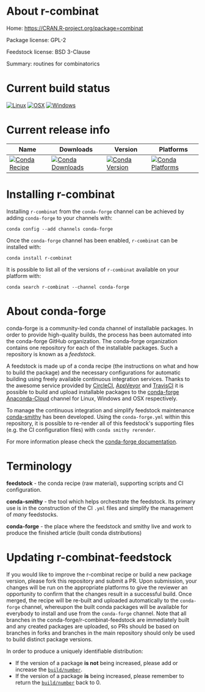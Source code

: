 About r-combinat
================

Home: https://CRAN.R-project.org/package=combinat

Package license: GPL-2

Feedstock license: BSD 3-Clause

Summary: routines for combinatorics



Current build status
====================

[![Linux](https://img.shields.io/circleci/project/github/conda-forge/r-combinat-feedstock/master.svg?label=Linux)](https://circleci.com/gh/conda-forge/r-combinat-feedstock)
[![OSX](https://img.shields.io/travis/conda-forge/r-combinat-feedstock/master.svg?label=macOS)](https://travis-ci.org/conda-forge/r-combinat-feedstock)
[![Windows](https://img.shields.io/appveyor/ci/conda-forge/r-combinat-feedstock/master.svg?label=Windows)](https://ci.appveyor.com/project/conda-forge/r-combinat-feedstock/branch/master)

Current release info
====================

| Name | Downloads | Version | Platforms |
| --- | --- | --- | --- |
| [![Conda Recipe](https://img.shields.io/badge/recipe-r--combinat-green.svg)](https://anaconda.org/conda-forge/r-combinat) | [![Conda Downloads](https://img.shields.io/conda/dn/conda-forge/r-combinat.svg)](https://anaconda.org/conda-forge/r-combinat) | [![Conda Version](https://img.shields.io/conda/vn/conda-forge/r-combinat.svg)](https://anaconda.org/conda-forge/r-combinat) | [![Conda Platforms](https://img.shields.io/conda/pn/conda-forge/r-combinat.svg)](https://anaconda.org/conda-forge/r-combinat) |

Installing r-combinat
=====================

Installing `r-combinat` from the `conda-forge` channel can be achieved by adding `conda-forge` to your channels with:

```
conda config --add channels conda-forge
```

Once the `conda-forge` channel has been enabled, `r-combinat` can be installed with:

```
conda install r-combinat
```

It is possible to list all of the versions of `r-combinat` available on your platform with:

```
conda search r-combinat --channel conda-forge
```


About conda-forge
=================

conda-forge is a community-led conda channel of installable packages.
In order to provide high-quality builds, the process has been automated into the
conda-forge GitHub organization. The conda-forge organization contains one repository
for each of the installable packages. Such a repository is known as a *feedstock*.

A feedstock is made up of a conda recipe (the instructions on what and how to build
the package) and the necessary configurations for automatic building using freely
available continuous integration services. Thanks to the awesome service provided by
[CircleCI](https://circleci.com/), [AppVeyor](https://www.appveyor.com/)
and [TravisCI](https://travis-ci.org/) it is possible to build and upload installable
packages to the [conda-forge](https://anaconda.org/conda-forge)
[Anaconda-Cloud](https://anaconda.org/) channel for Linux, Windows and OSX respectively.

To manage the continuous integration and simplify feedstock maintenance
[conda-smithy](https://github.com/conda-forge/conda-smithy) has been developed.
Using the ``conda-forge.yml`` within this repository, it is possible to re-render all of
this feedstock's supporting files (e.g. the CI configuration files) with ``conda smithy rerender``.

For more information please check the [conda-forge documentation](https://conda-forge.org/docs/).

Terminology
===========

**feedstock** - the conda recipe (raw material), supporting scripts and CI configuration.

**conda-smithy** - the tool which helps orchestrate the feedstock.
                   Its primary use is in the construction of the CI ``.yml`` files
                   and simplify the management of *many* feedstocks.

**conda-forge** - the place where the feedstock and smithy live and work to
                  produce the finished article (built conda distributions)


Updating r-combinat-feedstock
=============================

If you would like to improve the r-combinat recipe or build a new
package version, please fork this repository and submit a PR. Upon submission,
your changes will be run on the appropriate platforms to give the reviewer an
opportunity to confirm that the changes result in a successful build. Once
merged, the recipe will be re-built and uploaded automatically to the
`conda-forge` channel, whereupon the built conda packages will be available for
everybody to install and use from the `conda-forge` channel.
Note that all branches in the conda-forge/r-combinat-feedstock are
immediately built and any created packages are uploaded, so PRs should be based
on branches in forks and branches in the main repository should only be used to
build distinct package versions.

In order to produce a uniquely identifiable distribution:
 * If the version of a package **is not** being increased, please add or increase
   the [``build/number``](https://conda.io/docs/user-guide/tasks/build-packages/define-metadata.html#build-number-and-string).
 * If the version of a package **is** being increased, please remember to return
   the [``build/number``](https://conda.io/docs/user-guide/tasks/build-packages/define-metadata.html#build-number-and-string)
   back to 0.
